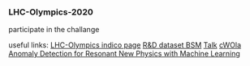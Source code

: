 ### LHC-Olympics-2020
participate in the challange

useful links:
[LHC-Olympics indico page](https://indico.cern.ch/event/809820/page/19002-lhcolympics2020)
[R&D dataset BSM](https://zenodo.org/record/2629073#.XdbZ7tF7kdV)
[Talk](https://indico.desy.de/indico/event/22667/material/slides/0.pdf)
[cWOla](https://arxiv.org/pdf/1708.02949.pdf)
[Anomaly Detection for Resonant New Physics with Machine Learning](https://arxiv.org/pdf/1805.02664.pdf)
